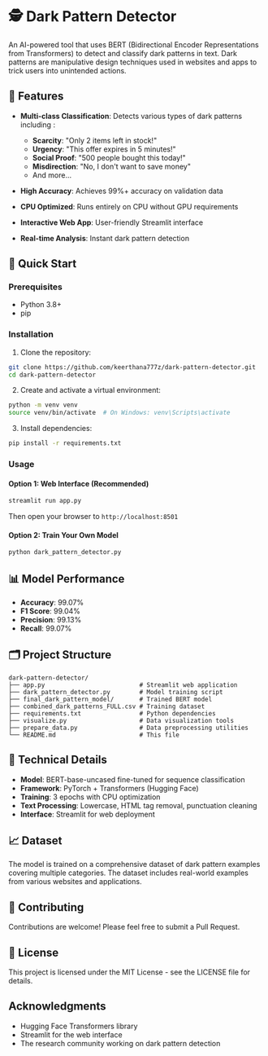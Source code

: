 # 🕵️ Dark Pattern Detector

An AI-powered tool that uses BERT (Bidirectional Encoder Representations from Transformers) to detect and classify dark patterns in text. Dark patterns are manipulative design techniques used in websites and apps to trick users into unintended actions.

## 🎯 Features

- **Multi-class Classification**: Detects various types of dark patterns including :
  - **Scarcity**: "Only 2 items left in stock!"
  - **Urgency**: "This offer expires in 5 minutes!"
  - **Social Proof**: "500 people bought this today!"
  - **Misdirection**: "No, I don't want to save money"
  - And more...

- **High Accuracy**: Achieves 99%+ accuracy on validation data
- **CPU Optimized**: Runs entirely on CPU without GPU requirements
- **Interactive Web App**: User-friendly Streamlit interface
- **Real-time Analysis**: Instant dark pattern detection

## 🚀 Quick Start

### Prerequisites

- Python 3.8+
- pip

### Installation

1. Clone the repository:
```bash
git clone https://github.com/keerthana777z/dark-pattern-detector.git
cd dark-pattern-detector
```

2. Create and activate a virtual environment:
```bash
python -m venv venv
source venv/bin/activate  # On Windows: venv\Scripts\activate
```

3. Install dependencies:
```bash
pip install -r requirements.txt
```

### Usage

#### Option 1: Web Interface (Recommended)
```bash
streamlit run app.py
```
Then open your browser to `http://localhost:8501`

#### Option 2: Train Your Own Model
```bash
python dark_pattern_detector.py
```

## 📊 Model Performance

- **Accuracy**: 99.07%
- **F1 Score**: 99.04%
- **Precision**: 99.13%
- **Recall**: 99.07%

## 🗂️ Project Structure

```
dark-pattern-detector/
├── app.py                          # Streamlit web application
├── dark_pattern_detector.py        # Model training script
├── final_dark_pattern_model/       # Trained BERT model
├── combined_dark_patterns_FULL.csv # Training dataset
├── requirements.txt                # Python dependencies
├── visualize.py                    # Data visualization tools
├── prepare_data.py                 # Data preprocessing utilities
└── README.md                       # This file
```

## 🔧 Technical Details

- **Model**: BERT-base-uncased fine-tuned for sequence classification
- **Framework**: PyTorch + Transformers (Hugging Face)
- **Training**: 3 epochs with CPU optimization
- **Text Processing**: Lowercase, HTML tag removal, punctuation cleaning
- **Interface**: Streamlit for web deployment

## 📈 Dataset

The model is trained on a comprehensive dataset of dark pattern examples covering multiple categories. The dataset includes real-world examples from various websites and applications.

## 🤝 Contributing

Contributions are welcome! Please feel free to submit a Pull Request.

## 📄 License

This project is licensed under the MIT License - see the LICENSE file for details.

##  Acknowledgments

- Hugging Face Transformers library
- Streamlit for the web interface
- The research community working on dark pattern detection
